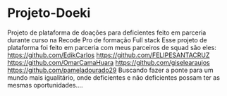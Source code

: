 # Projeto-Doeki
Projeto de plataforma de doações para deficientes feito em parceria durante curso na Recode Pro de formação Full stack
Esse projeto de plataforma foi feito em parceria com meus parceiros de squad são eles:
https://github.com/EdikCarlos
https://github.com/FELIPESANTACRUZ
https://github.com/OmarCamaHuara
https://github.com/giselearaujos
https://github.com/pameladourado29
Buscando fazer a ponte para um mundo mais igualitário,  onde deficientes e não deficientes possam ter as mesmas oportunidades....
